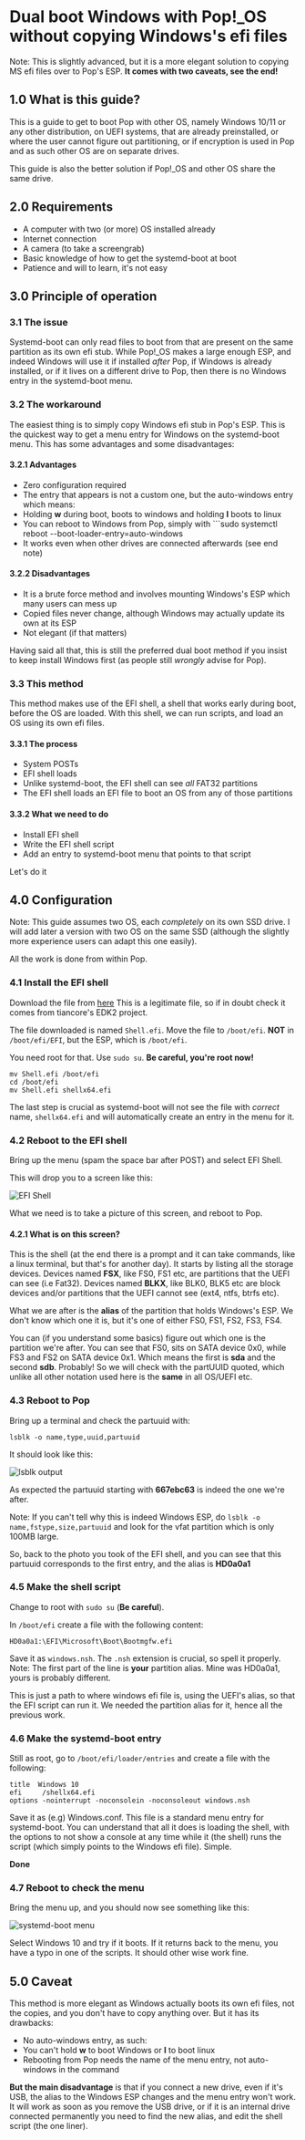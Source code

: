 # Dual boot Windows with Pop!\_OS without copying Windows's efi files

Note: This is slightly advanced, but it is a more elegant solution to copying MS efi files over to Pop's ESP. **It comes with two caveats, see the end!**

## 1.0 What is this guide?

This is a guide to get to boot Pop with other OS, namely Windows 10/11 or any other distribution, on UEFI systems, that are already preinstalled, or where the user cannot figure out partitioning, or if encryption is used in Pop and as such other OS are on separate drives.

This guide is also the better solution if Pop!\_OS and other OS share the same drive.

## 2.0 Requirements

* A computer with two (or more) OS installed already
* Internet connection
* A camera (to take a screengrab)
* Basic knowledge of how to get the systemd-boot at boot
* Patience and will to learn, it's not easy

## 3.0 Principle of operation

### 3.1 The issue
Systemd-boot can only read files to boot from that are present on the same partition as its own efi stub. While Pop!\_OS makes a large enough ESP, and indeed Windows will use it if installed *after* Pop, if Windows is already installed, or if it lives on a different drive to Pop, then there is no Windows entry in the systemd-boot menu.

### 3.2 The workaround
The easiest thing is to simply copy Windows efi stub in Pop's ESP. This is the quickest way to get a menu entry for Windows on the systemd-boot menu. This has some advantages and some disadvantages:

#### 3.2.1 Advantages

* Zero configuration required
* The entry that appears is not a custom one, but the auto-windows entry which means:
* Holding **w** during boot, boots to windows and holding **l** boots to linux
* You can reboot to Windows from Pop, simply with ```sudo systemctl reboot --boot-loader-entry=auto-windows
* It works even when other drives are connected afterwards (see end note)

#### 3.2.2 Disadvantages

* It is a brute force method and involves mounting Windows's ESP which many users can mess up
* Copied files never change, although Windows may actually update its own at its ESP
* Not elegant (if that matters)

Having said all that, this is still the preferred dual boot method if you insist to keep install Windows first (as people still *wrongly* advise for Pop).

### 3.3 This method
This method makes use of the EFI shell, a shell that works early during boot, before the OS are loaded. With this shell, we can run scripts, and load an OS using its own efi files.

#### 3.3.1 The process
* System POSTs
* EFI shell loads
* Unlike systemd-boot, the EFI shell can see *all* FAT32 partitions
* The EFI shell loads an EFI file to boot an OS from any of those partitions

#### 3.3.2 What we need to do
* Install EFI shell
* Write the EFI shell script
* Add an entry to systemd-boot menu that points to that script

Let's do it

## 4.0 Configuration
Note: This guide assumes two OS, each *completely* on its own SSD drive. I will add later a version with two OS on the same SSD (although the slightly more experience users can adapt this one easily).

All the work is done from within Pop.

### 4.1 Install the EFI shell

Download the file from [here](https://github.com/tianocore/edk2/blob/UDK2018/ShellBinPkg/UefiShell/X64/Shell.efi)
This is a legitimate file, so if in doubt check it comes from tiancore's EDK2 project.

The file downloaded is named ```Shell.efi```. 
Move the file to ```/boot/efi```. **NOT** in ```/boot/efi/EFI```, but the ESP, which is ```/boot/efi```. 

You need root for that. Use ```sudo su```. **Be careful, you're root now!**

~~~
mv Shell.efi /boot/efi
cd /boot/efi
mv Shell.efi shellx64.efi
~~~

The last step is crucial as systemd-boot will not see the file with *correct* name, ```shellx64.efi``` and will automatically create an entry in the menu for it.

### 4.2 Reboot to the EFI shell

Bring up the menu (spam the space bar after POST) and select EFI Shell.

This will drop you to a screen like this:

![EFI Shell](../assets/efi_shell.jpg)

What we need is to take a picture of this screen, and reboot to Pop.

#### 4.2.1 What is on this screen?
This is the shell (at the end there is a prompt and it can take commands, like a linux terminal, but that's for another day).
It starts by listing all the storage devices.
Devices named **FSX**, like FS0, FS1 etc, are partitions that the UEFI can see (i.e Fat32).
Devices named **BLKX**, like BLK0, BLK5 etc are block devices and/or partitions that the UEFI cannot see (ext4, ntfs, btrfs etc).

What we are after is the **alias** of the partition that holds Windows's ESP. We don't know which one it is, but it's one of either FS0, FS1, FS2, FS3, FS4. 

You can (if you understand some basics) figure out which one is the partition we're after. You can see that FS0, sits on SATA device 0x0, while FS3 and FS2 on SATA device 0x1. Which means the first is **sda** and the second **sdb**. Probably! So we will check with the partUUID quoted, which unlike all other notation used here is the **same** in all OS/UEFI etc.

### 4.3 Reboot to Pop

Bring up a terminal and check the partuuid with:

~~~
lsblk -o name,type,uuid,partuuid
~~~

It should look like this:

![lsblk output](../assets/efi_uuid.png)

As expected the partuuid starting with **667ebc63** is indeed the one we're after. 

Note: If you can't tell why this is indeed Windows ESP, do ```lsblk -o name,fstype,size,partuuid``` and look for the vfat partition which is only 100MB large. 

So, back to the photo you took of the EFI shell, and you can see that this partuuid corresponds to the first entry, and the alias is **HD0a0a1**

### 4.5 Make the shell script

Change to root with ```sudo su``` (**Be careful**).

In ```/boot/efi``` create a file with the following content:

~~~
HD0a0a1:\EFI\Microsoft\Boot\Bootmgfw.efi
~~~

Save it as ```windows.nsh```. The ```.nsh``` extension is crucial, so spell it properly.
Note: The first part of the line is **your** partition alias. Mine was HD0a0a1, yours is probably different.

This is just a path to where windows efi file is, using the UEFI's alias, so that the EFI script can run it. We needed the partition alias for it, hence all the previous work.

### 4.6 Make the systemd-boot entry

Still as root, go to ```/boot/efi/loader/entries``` and create a file with the following:

~~~
title  Windows 10
efi     /shellx64.efi
options -nointerrupt -noconsolein -noconsoleout windows.nsh
~~~
 
Save it as (e.g) Windows.conf. This file is a standard menu entry for systemd-boot. You can understand that all it does is loading the shell, with the options to not show a console at any time while it (the shell) runs the script (which simply points to the Windows efi file). Simple.

**Done**

### 4.7 Reboot to check the menu

Bring the menu up, and you should now see something like this:

![systemd-boot menu](../assets/efi_w10.jpg)

Select Windows 10 and try if it boots. If it returns back to the menu, you have a typo in one of the scripts. It should other wise work fine.

## 5.0 Caveat

This method is more elegant as Windows actually boots its own efi files, not the copies, and you don't have to copy anything over. But it has its drawbacks:

* No auto-windows entry, as such:
* You can't hold **w** to boot Windows or **l** to boot linux
* Rebooting from Pop needs the name of the menu entry, not auto-windows in the command

**But the main disadvantage** is that if you connect a new drive, even if it's USB, the alias to the Windows ESP changes and the menu entry won't work. It will work as soon as you remove the USB drive, or if it is an internal drive connected permanently you need to find the new alias, and edit the shell script (the one liner). 






